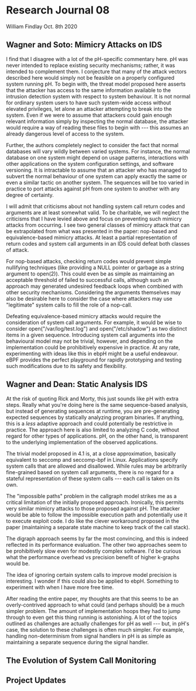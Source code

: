 # Research Journal 08

William Findlay
Oct. 8th 2020

## Wagner and Soto: Mimicry Attacks on IDS

I find that I disagree with a lot of the pH-specific commentary here. pH was
never intended to replace existing security mechanisms; rather, it was intended
to complement them. I conjecture that many of the attack vectors described here
would simply not be feasible on a properly configured system running pH. To
begin with, the threat model proposed here asserts that the attacker has access
to the same information available to the intrusion detection system with respect
to system behaviour. It is not normal for ordinary system users to have such
system-wide access without elevated privileges, let alone an attacker attempting
to break into the system. Even if we were to assume that attackers could gain
enough relevant information simply by inspecting the normal database, the attacker
would require a way of reading these files to begin with --- this assumes an
already dangerous level of access to the system.

Further, the authors completely neglect to consider the fact that normal databases
will vary wildly between varied systems. For instance, the normal database on
one system might depend on usage patterns, interactions with other applications
on the system configuration settings, and software versioning. It is intractable
to assume that an attacker who has managed to subvert the normal behaviour of
one system can apply exactly the same or even a similar tactic on another system.
The sequences will be too varied in practice to port attacks against pH from
one system to another with any degree of certainty.

I will admit that criticisms about not handling system call return codes and
arguments are at least somewhat valid. To be charitable, we will neglect the
criticisms that I have levied above and focus on preventing such mimicry attacks
from occurring. I see two general classes of mimicry attack that can be
extrapolated from what was presented in the paper: nop-based and
equivalence-based mimicry attacks. At least a partial representation of return
codes and system call arguments in an IDS could defeat both classes of attack.

For nop-based attacks, checking return codes would prevent simple nullifying
techniques (like providing a NULL pointer or garbage as a string argument to
open(2)). This could even be as simple as maintaining an acceptable threshold of
failed to successful calls, although such an approach may generated undesired
feedback loops when combined with other security mechanisms. Considering the
arguments themselves may also be desirable here to consider the case where
attackers may use "legitimate" system calls to fill the role of a nop-call.

Defeating equivalence-based mimicry attacks would require the consideration of
system call arguments. For example, it would be wise to consider
open("/var/log/test.log") and open("/etc/shadow") as two distinct items in
a given sequence. Introducing system call arguments into the behavioural
model may not be trivial, however, and depending on the implementation could
be prohibitively expensive in practice. At any rate, experimenting with ideas
like this in ebpH might be a useful endeavour. eBPF provides the perfect playground
for rapidly prototyping and testing such modifications due to its safety
and flexibility.

## Wagner and Dean: Static Analysis IDS

At the risk of quoting Rick and Morty, this just sounds like pH with extra
steps. Really what you're doing here is the same sequence-based analysis, but
instead of generating sequences at runtime, you are pre-generating expected
sequences by statically analyzing program binaries. If anything, this is
a _less_ adaptive approach and could potentially be restrictive in practice. The
approach here is also limited to analyzing C code, without regard for other
types of applications. pH, on the other hand, is transparent to the underlying
implementation of the observed applications.

The trivial model proposed in 4.1 is, at a close approximation, basically
equivalent to seccomp and seccomp-bpf in Linux. Applications specify system
calls that are allowed and disallowed. While rules may be arbitrarily
fine-grained based on system call arguments, there is no regard for a stateful
representation of these system calls --- each call is taken on its own.

The "impossible paths" problem in the callgraph model strikes me as a critical
limitation of the initially proposed approach. Ironically, this permits very
similar mimicry attacks to those proposed against pH. The attacker would be able
to follow the impossible execution path and potentially use it to execute
exploit code. I do like the clever workaround proposed in the paper (maintaining
a separate state machine to keep track of the call stack).

The digraph approach seems by far the most convincing, and this is indeed
reflected in its performance evaluation. The other two approaches seem to be
prohibitively slow even for modestly complex software. I'd be curious what the
performance overhead vs precision benefit of higher k-graphs would be.

The idea of ignoring certain system calls to improve model precision is
interesting. I wonder if this could also be applied to ebpH. Something to
experiment with when I have more free time.

After reading the entire paper, my thoughts are that this seems to be an
overly-contrived approach to what could (and perhaps should) be a much simpler
problem. The amount of implementation hoops they had to jump through to even get
this thing running is astonishing. A lot of the topics outlined as challenges
are actually challenges for pH as well --- but, in pH's case, the solution to
these challenges is often much simpler. For example, handling non-determinism
from signal handlers in pH is as simple as maintaining a separate sequence
during the signal handler.

## The Evolution of System Call Monitoring

## Project Updates
